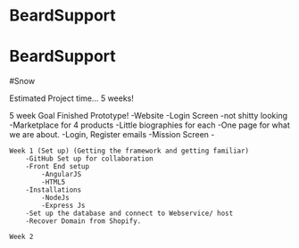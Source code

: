 # BeardSupport
# BeardSupport 
#Snow

Estimated Project time... 5 weeks!

5 week Goal Finished Prototype!
	-Website
	-Login Screen
	-not shitty looking
	-Marketplace for 4 products
		-Little biographies for each
	-One page for what we are about.
	-Login, Register emails
	-Mission Screen
	-

	Week 1 (Set up) (Getting the framework and getting familiar)
		-GitHub Set up for collaboration
		-Front End setup
			-AngularJS 
			-HTML5
		-Installations
			-NodeJs
			-Express Js
		-Set up the database and connect to Webservice/ host
		-Recover Domain from Shopify.

	Week 2